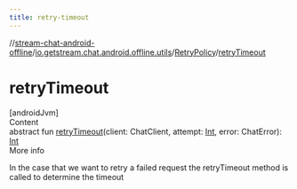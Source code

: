 ```yaml
---
title: retry-timeout
---
```

//[stream-chat-android-offline](../../../index.md)/[io.getstream.chat.android.offline.utils](../index.md)/[RetryPolicy](index.md)/[retryTimeout](retryTimeout.md)



# retryTimeout  
[androidJvm]  
Content  
abstract fun [retryTimeout](retryTimeout.md)(client: ChatClient, attempt: [Int](https://kotlinlang.org/api/latest/jvm/stdlib/kotlin/-int/index.html), error: ChatError): [Int](https://kotlinlang.org/api/latest/jvm/stdlib/kotlin/-int/index.html)  
More info  


In the case that we want to retry a failed request the retryTimeout method is called to determine the timeout

  



